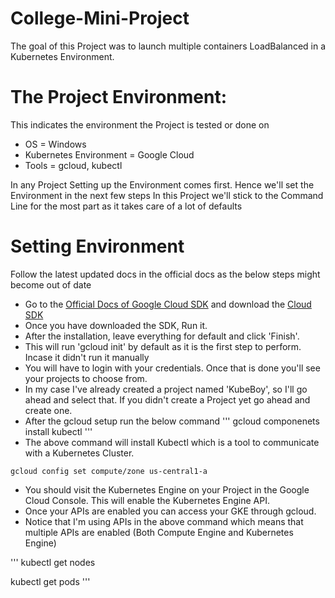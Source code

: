 # College-Mini-Project

The goal of this Project was to launch multiple containers LoadBalanced in a Kubernetes Environment.

# The Project Environment:
 This indicates the environment the Project is tested or done on
- OS = Windows
- Kubernetes Environment = Google Cloud
- Tools = gcloud, kubectl

In any Project Setting up the Environment comes first. Hence we'll set the Environment in the next few steps
In this Project we'll stick to the Command Line for the most part as it takes care of a lot of defaults

# Setting Environment
Follow the latest updated docs in the official docs as the below steps might become out of date
* Go to the [Official Docs of Google Cloud SDK](https://cloud.google.com/sdk/docs/quickstart-windows) and download the [Cloud SDK](https://dl.google.com/dl/cloudsdk/channels/rapid/GoogleCloudSDKInstaller.exe)
* Once you have downloaded the SDK, Run it.
* After the installation, leave everything for default and click 'Finish'.
* This will run 'gcloud init' by default as it is the first step to perform. Incase it didn't run it manually
* You will have to login with your credentials. Once that is done you'll see your projects to choose from.
* In my case I've already created a project named 'KubeBoy', so I'll go ahead and select that. If you didn't create a Project yet go ahead and create one.
* After the gcloud setup run the below command
'''
gcloud componenets install kubectl
'''
* The above command will install Kubectl which is a tool to communicate with a Kubernetes Cluster.

```
gcloud config set compute/zone us-central1-a
```
* You should visit the Kubernetes Engine on your Project in the Google Cloud Console. This will enable the Kubernetes Engine API.
* Once your APIs are enabled you can access your GKE through gcloud.
* Notice that I'm using APIs in the above command which means that multiple APIs are enabled (Both Compute Engine and Kubernetes Engine)


'''
kubectl get nodes

kubectl get pods
'''
